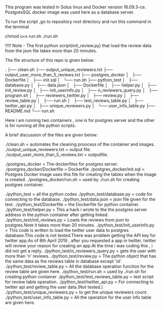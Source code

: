 
This program was tested in Solus linux and Docker version 18.09.3-ce.
PostgresSQL docker image was used here as a database server.

To run the script ,go to repository root directory and run this command in the terminal

chmod u+x run.sh
./run.sh

!!!!! Note - The first python script(init_review.py)  that load the review data from the json file  takes more than 20 minutes.

The file structure of this repo is given below:

.
├── clean.sh
├── output_unique_reviewers.txt
├── output_user_more_than_5_reviews.txt
├── postgres_docker
│   ├── Dockerfile
│   ├── init.sql
│   └── run.sh
├── python_test
│   ├── database.py
│   ├── data.json
│   ├── Dockerfile
│   ├── helper.py
│   ├── init_review.py
│   ├── init_userinfo.py
│   ├── n_reviewers_query.py
│   ├── program.sh
│   ├── reviewers_twitter.py
│   ├── review.py
│   ├── review_table.py
│   ├── run.sh
│   ├── test_reviews_table.py
│   ├── twitter_api.py
│   ├── unique_reviewers.py
│   └── user_info_table.py
├── README.md
└── run.sh

Here i am running two containers , one is for postgres server and the other is for running all the python scripts.

A brief discussion of the files are given below:

./clean.sh = automates the cleaning proocess of the container and images.
./output_unique_reviewers.txt = output file.
./output_user_more_than_5_reviews.txt = outputfile.

./postgres_docker = The dockerfiles  for postgres server.
./postgres_docker/Dockerfile = Dockerfile
./postgres_docker/init.sql = Postgres Docker image uses this file for creating the tables when the image is created.
./postgres_docker/run.sh  = used by ./run.sh for creating postgres container.

./python_test = all the python codes
./python_test/database.py  = code for connecting to the database.
./python_test/data.json = json file given for the test.
./python_test/Dockerfile = the Dockerfile for python container.
./python_test/helper.py = This a hack i wrote to the the postgres server address in the python container after getting linked.
./python_test/init_reviews.py  = Loads the reviews from json to postgres.Note it takes more than 20 minutes.
./python_test/init_userinfo.py = This code is written to load the twitter user data to postgres database.This code is not tested.There was
problem getting  the API key for twitter app.As of 8th April 2019 , after you requested a app in twitter, twitter will review your reason for 
creating an app.At the time i was coding this , i did not get a reply.
./python_test/n_reviewers_query.py = gets the user with more than 'n' reviews.
./python_test/review.py = The python object that has the same data as the reviews table in database except 'id'.
./python_test/review_table.py = All the database operation function for the review  table are given here.
./python_test/run.sh  = used by ./run.sh for creating python container
./python_test/test_reviews_table.py = test script for review table operation.
./python_test/twitter_api.py  = For connecting  to twitter api  and getting the user data.(Not tested.)
./python_test/unique_reviewers.py = to get the unique reviewers count.
./python_test/user_info_table.py = All the operation for the user info table are given here.



